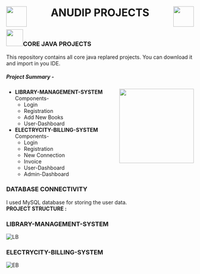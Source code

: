 <h1 align="center" >
  <p>
  <img align="left" height="55" src="https://aln.anudip.org/pluginfile.php/1/theme_weberadiyalatest/logo/1661489265/logo-of-diya.png" />ANUDIP PROJECTS<img align="right" height="55" src="https://aln.anudip.org/theme/weberadiyalatest/pix/anudip-logo.png" />
  </p>

</h1>

<h3><p><img height="45" src="https://icon-library.com/images/java-icon-png/java-icon-png-15.jpg"/>CORE JAVA PROJECTS</p></h3>
<p>This repository contains all core java replared projects. You can download it and import in you IDE.</p>
<h5>Project Summary -</h5>
  <img align="right" height="200" src="https://xdag.io/assets/images/photo_2020-07-22_20-48-19.jpg"/>
<ul>
  <li>
    <strong>LIBRARY-MANAGEMENT-SYSTEM</strong></br>
    <span>Components-</span>
    <ul>
       <li>Login</li>
       <li>Registration</li>
       <li>Add New Books</li>
       <li>User-Dashboard</li>
    </ul>
  </li>
  

  
  <li><strong>ELECTRYCITY-BILLING-SYSTEM</strong></br>
    <span>Components-</span>
    <ul>
       <li>Login</li>
       <li>Registration</li>
       <li>New Connection</li>
       <li>Invoice</li>
      <li>User-Dashboard</li>
      <li>Admin-Dashboard</li>
    </ul>
</li>
</ul>
<h3>DATABASE CONNECTIVITY</h3>
<p>I used MySQL database for storing the user data.</br>
  <strong>PROJECT STRUCTURE : </strong>
</p>
<h3>LIBRARY-MANAGEMENT-SYSTEM</h3>






![LB](https://user-images.githubusercontent.com/82263361/187028739-15e9816b-c120-4344-8f37-ca6448aab2ef.png)







<h3>ELECTRYCITY-BILLING-SYSTEM</h3>





![EB](https://user-images.githubusercontent.com/82263361/187028808-59396f09-9a6a-4f4d-8988-94413dba4a7e.png)
